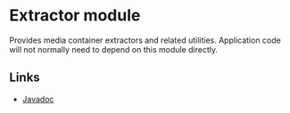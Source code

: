 # Extractor module

Provides media container extractors and related utilities. Application code will
not normally need to depend on this module directly.

## Links

*   [Javadoc][]

[Javadoc]: https://developer.android.com/reference/androidx/media3/packages
